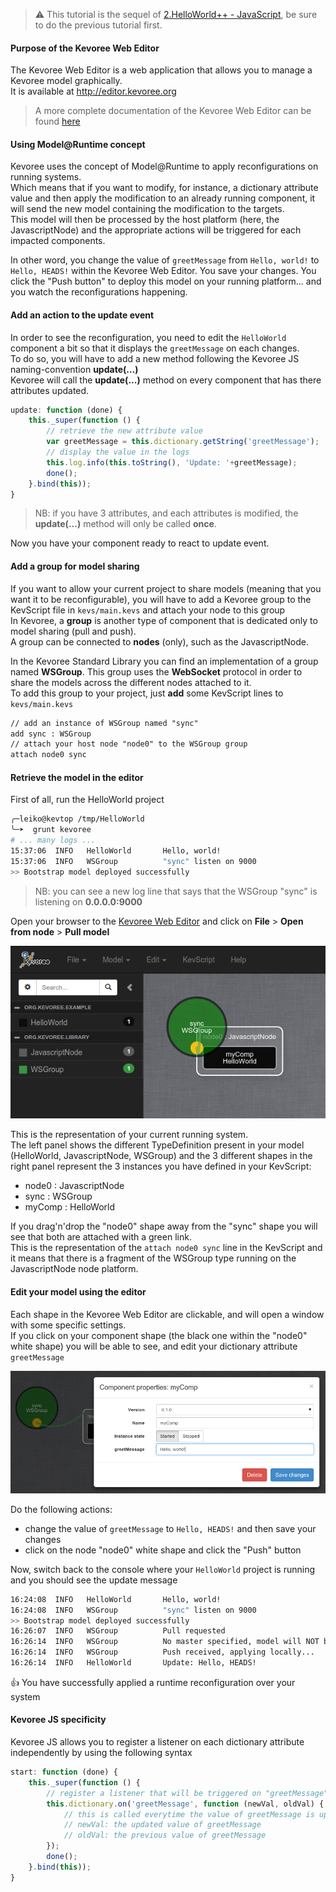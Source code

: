 > :warning: This tutorial is the sequel of [2.HelloWorld++ - JavaScript](https://github.com/HEADS-project/training/tree/master/2.Kevoree_Basics/2.HelloWorld++/js), be sure to do the previous tutorial first.

#### Purpose of the Kevoree Web Editor
The Kevoree Web Editor is a web application that allows you to manage a Kevoree model graphically.  
It is available at http://editor.kevoree.org  

> A more complete documentation of the Kevoree Web Editor can be found [here](https://github.com/kevoree/kevoree-web-editor)

#### Using Model@Runtime concept
Kevoree uses the concept of Model@Runtime to apply reconfigurations on running systems.  
Which means that if you want to modify, for instance, a dictionary attribute value and then apply the modification to an already running component, it will send the new model containing the modification to the targets.  
This model will then be processed by the host platform (here, the JavascriptNode) and the appropriate actions will be triggered for each impacted components.  

In other word, you change the value of `greetMessage` from `Hello, world!` to `Hello, HEADS!` within the Kevoree Web Editor.
You save your changes. You click the "Push button" to deploy this model on your running platform... and you watch the reconfigurations happening.

#### Add an action to the update event
In order to see the reconfiguration, you need to edit the `HelloWorld` component a bit so that it displays the `greetMessage` on each changes.  
To do so, you will have to add a new method following the Kevoree JS naming-convention **update(...)**  
Kevoree will call the **update(...)** method on every component that has there attributes updated.

```js
update: function (done) {
    this._super(function () {
        // retrieve the new attribute value
        var greetMessage = this.dictionary.getString('greetMessage');
        // display the value in the logs
        this.log.info(this.toString(), 'Update: '+greetMessage);
        done();
    }.bind(this));
}
```

> NB: if you have 3 attributes, and each attributes is modified, the **update(...)** method will only be called **once**.

Now you have your component ready to react to update event.

#### Add a group for model sharing
If you want to allow your current project to share models (meaning that you want it to be reconfigurable), you will have to add a Kevoree group to the KevScript file in `kevs/main.kevs` and attach your node to this group  
In Kevoree, a **group** is another type of component that is dedicated only to model sharing (pull and push).  
A group can be connected to **nodes** (only), such as the JavascriptNode.  

In the Kevoree Standard Library you can find an implementation of a group named **WSGroup**. This group uses the **WebSocket** protocol in order to share the models across the different nodes attached to it.  
To add this group to your project, just **add** some KevScript lines to `kevs/main.kevs`

```txt
// add an instance of WSGroup named "sync"
add sync : WSGroup
// attach your host node "node0" to the WSGroup group
attach node0 sync
```

#### Retrieve the model in the editor
First of all, run the HelloWorld project

```sh
╭─leiko@kevtop /tmp/HelloWorld
╰─➤  grunt kevoree
# ... many logs ...
15:37:06  INFO   HelloWorld       Hello, world!
15:37:06  INFO   WSGroup          "sync" listen on 9000
>> Bootstrap model deployed successfully
```

> NB: you can see a new log line that says that the WSGroup "sync" is listening on **0.0.0.0:9000**

Open your browser to the [Kevoree Web Editor](http://editor.kevoree.org) and click on **File** > **Open from node** > **Pull model**  

![Hello world in editor](.readme/hello_world_model.jpg)

This is the representation of your current running system.  
The left panel shows the different TypeDefinition present in your model (HelloWorld, JavascriptNode, WSGroup)
and the 3 different shapes in the right panel represent the 3 instances you have defined in your KevScript:
  - node0 : JavascriptNode
  - sync : WSGroup
  - myComp : HelloWorld

If you drag'n'drop the "node0" shape away from the "sync" shape you will see that both are attached with a green link.  
This is the representation of the `attach node0 sync` line in the KevScript and it means that there is a fragment of the WSGroup type running on the JavascriptNode node platform.  

#### Edit your model using the editor
Each shape in the Kevoree Web Editor are clickable, and will open a window with some specific settings.  
If you click on your component shape (the black one within the "node0" white shape) you will be able to see, and edit your dictionary attribute `greetMessage`  

![HelloWorld settings](.readme/hello_world_settings.jpg)  

Do the following actions:
  - change the value of `greetMessage` to `Hello, HEADS!` and then save your changes
  - click on the node "node0" white shape and click the "Push" button

Now, switch back to the console where your `HelloWorld` project is running and you should see the update message

```sh
16:24:08  INFO   HelloWorld       Hello, world!
16:24:08  INFO   WSGroup          "sync" listen on 9000
>> Bootstrap model deployed successfully
16:26:07  INFO   WSGroup          Pull requested
16:26:14  INFO   WSGroup          No master specified, model will NOT be send to all other nodes
16:26:14  INFO   WSGroup          Push received, applying locally...
16:26:14  INFO   HelloWorld       Update: Hello, HEADS!
```

:thumbsup: You have successfully applied a runtime reconfiguration over your system

#### Kevoree JS specificity
Kevoree JS allows you to register a listener on each dictionary attribute independently by using the following syntax

```js
start: function (done) {
    this._super(function () {
        // register a listener that will be triggered on "greetMessage" value updates
        this.dictionary.on('greetMessage', function (newVal, oldVal) {
            // this is called everytime the value of greetMessage is updated
            // newVal: the updated value of greetMessage
            // oldVal: the previous value of greetMessage
        });
        done();
    }.bind(this));
}
```
